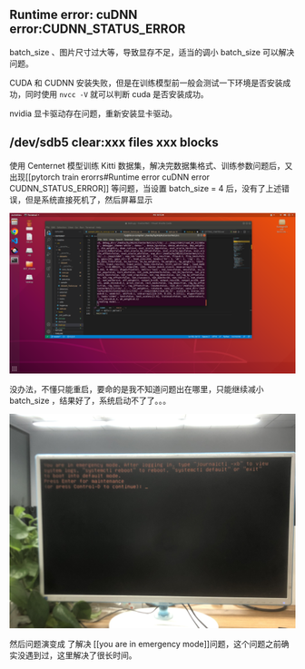 ## Runtime error: cuDNN error:CUDNN_STATUS_ERROR

batch_size 、图片尺寸过大等，导致显存不足，适当的调小 batch_size 可以解决问题。

CUDA 和 CUDNN 安装失败，但是在训练模型前一般会测试一下环境是否安装成功，同时使用 `nvcc -V` 就可以判断 cuda 是否安装成功。

nvidia 显卡驱动存在问题，重新安装显卡驱动。

## /dev/sdb5 clear:xxx files xxx blocks

使用 Centernet 模型训练 Kitti 数据集，解决完数据集格式、训练参数问题后，又出现[[pytorch train erorrs#Runtime error cuDNN error CUDNN_STATUS_ERROR]] 等问题，当设置 batch_size = 4 后，没有了上述错误，但是系统直接死机了，然后屏幕显示

![creat-model | 600](additions/Screenshot%20from%202022-04-22%2015-12-23.png)

没办法，不懂只能重启，要命的是我不知道问题出在哪里，只能继续减小 batch_size ，结果好了，系统启动不了了。。。

![unnormal-restart | 600](additions/share.jpg)

然后问题演变成 了解决 [[you are in emergency mode]]问题，这个问题之前确实没遇到过，这里解决了很长时间。




